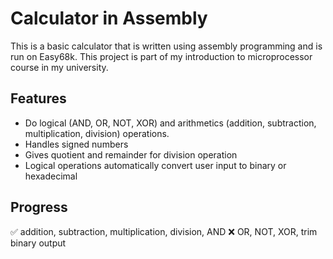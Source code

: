 # Calculator in Assembly

This is a basic calculator that is written using assembly programming and is run on Easy68k. This project is part of my introduction to microprocessor course in my university.

## Features

- Do logical (AND, OR, NOT, XOR) and arithmetics (addition, subtraction, multiplication, division) operations.
- Handles signed numbers
- Gives quotient and remainder for division operation
- Logical operations automatically convert user input to binary or hexadecimal

## Progress

:white_check_mark: addition, subtraction, multiplication, division, AND
:x: OR, NOT, XOR, trim binary output
